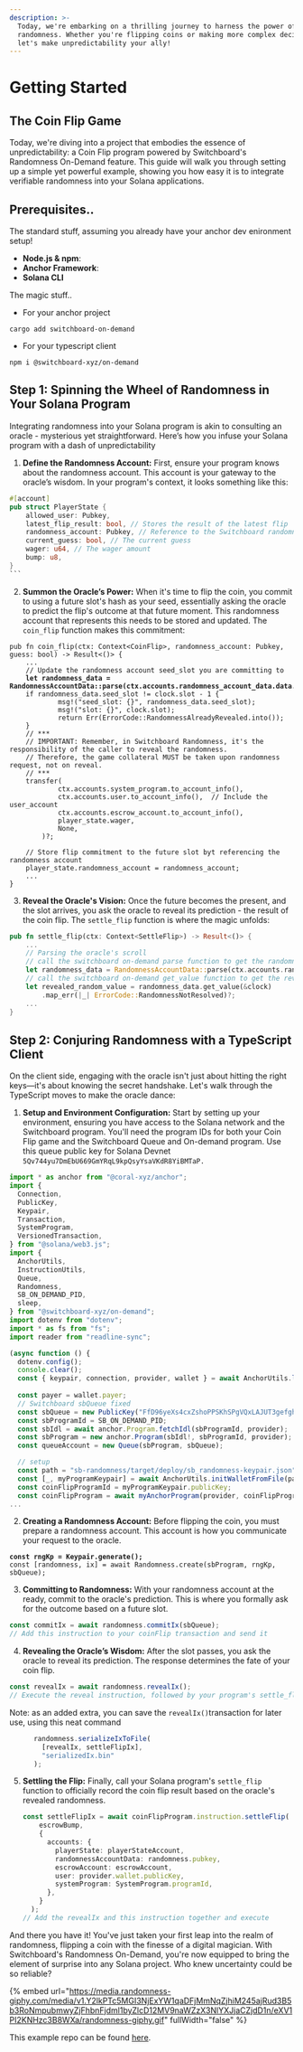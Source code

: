 ```yaml
---
description: >-
  Today, we're embarking on a thrilling journey to harness the power of
  randomness. Whether you're flipping coins or making more complex decisions,
  let's make unpredictability your ally!
---
```


# Getting Started

## The Coin Flip Game

Today, we're diving into a project that embodies the essence of unpredictability: a Coin Flip program powered by Switchboard's Randomness On-Demand feature. This guide will walk you through setting up a simple yet powerful example, showing you how easy it is to integrate verifiable randomness into your Solana applications.

## Prerequisites..

The standard stuff, assuming you already have your anchor dev enironment setup!

* **Node.js & npm**:
* **Anchor Framework**:
* **Solana CLI**

The magic stuff..

* For your anchor project

```
cargo add switchboard-on-demand
```

* For your typescript client

```
npm i @switchboard-xyz/on-demand
```

## Step 1: Spinning the Wheel of Randomness in Your Solana Program

Integrating randomness into your Solana program is akin to consulting an oracle - mysterious yet straightforward. Here’s how you infuse your Solana program with a dash of unpredictability

1. **Define the Randomness Account:** First, ensure your program knows about the randomness account. This account is your gateway to the oracle’s wisdom. In your program's context, it looks something like this:

````rust
#[account]
pub struct PlayerState {
    allowed_user: Pubkey,
    latest_flip_result: bool, // Stores the result of the latest flip
    randomness_account: Pubkey, // Reference to the Switchboard randomness account
    current_guess: bool, // The current guess
    wager: u64, // The wager amount
    bump: u8,
}
```
````

2. **Summon the Oracle’s Power:** When it's time to flip the coin, you commit to using a future slot's hash as your seed, essentially asking the oracle to predict the flip's outcome at that future moment. This randomness account that represents this needs to be stored and updated. The `coin_flip` function makes this commitment:

<pre class="language-rust"><code class="lang-rust">pub fn coin_flip(ctx: Context&#x3C;CoinFlip>, randomness_account: Pubkey, guess: bool) -> Result&#x3C;()> {
    ...
    // Update the randomness account seed_slot you are committing to
<strong>    let randomness_data = RandomnessAccountData::parse(ctx.accounts.randomness_account_data.data.borrow()).unwrap();
</strong>    if randomness_data.seed_slot != clock.slot - 1 {
            msg!("seed_slot: {}", randomness_data.seed_slot);
            msg!("slot: {}", clock.slot);
            return Err(ErrorCode::RandomnessAlreadyRevealed.into());
    }
    // ***
    // IMPORTANT: Remember, in Switchboard Randomness, it's the responsibility of the caller to reveal the randomness.
    // Therefore, the game collateral MUST be taken upon randomness request, not on reveal.
    // ***
    transfer(
            ctx.accounts.system_program.to_account_info(),
            ctx.accounts.user.to_account_info(),  // Include the user_account
            ctx.accounts.escrow_account.to_account_info(),
            player_state.wager,
            None,
        )?;

    // Store flip commitment to the future slot byt referencing the randomness account
    player_state.randomness_account = randomness_account;
    ...
}
</code></pre>

3. **Reveal the Oracle's Vision:** Once the future becomes the present, and the slot arrives, you ask the oracle to reveal its prediction - the result of the coin flip. The `settle_flip` function is where the magic unfolds:

```rust
pub fn settle_flip(ctx: Context<SettleFlip>) -> Result<()> {
    ...
    // Parsing the oracle's scroll
    // call the switchboard on-demand parse function to get the randomness data
    let randomness_data = RandomnessAccountData::parse(ctx.accounts.randomness_account_data.data.borrow()).unwrap();
    // call the switchboard on-demand get_value function to get the revealed random value
    let revealed_random_value = randomness_data.get_value(&clock)
        .map_err(|_| ErrorCode::RandomnessNotResolved)?;
    ...
}
```

## Step 2: Conjuring Randomness with a TypeScript Client

On the client side, engaging with the oracle isn't just about hitting the right keys—it's about knowing the secret handshake. Let's walk through the TypeScript moves to make the oracle dance:

1. **Setup and Environment Configuration:** Start by setting up your environment, ensuring you have access to the Solana network and the Switchboard program. You'll need the program IDs for both  your Coin Flip game and the Switchboard Queue and On-demand program. Use this queue public key for Solana Devnet `5Qv744yu7DmEbU669GmYRqL9kpQsyYsaVKdR8YiBMTaP.`

```typescript
import * as anchor from "@coral-xyz/anchor";
import {
  Connection,
  PublicKey,
  Keypair,
  Transaction,
  SystemProgram,
  VersionedTransaction,
} from "@solana/web3.js";
import {
  AnchorUtils,
  InstructionUtils,
  Queue,
  Randomness,
  SB_ON_DEMAND_PID,
  sleep,
} from "@switchboard-xyz/on-demand";
import dotenv from "dotenv";
import * as fs from "fs";
import reader from "readline-sync";

(async function () {
  dotenv.config();
  console.clear();
  const { keypair, connection, provider, wallet } = await AnchorUtils.loadEnv();
  
  const payer = wallet.payer;
  // Switchboard sbQueue fixed
  const sbQueue = new PublicKey("FfD96yeXs4cxZshoPPSKhSPgVQxLAJUT3gefgh84m1Di");
  const sbProgramId = SB_ON_DEMAND_PID;
  const sbIdl = await anchor.Program.fetchIdl(sbProgramId, provider);
  const sbProgram = new anchor.Program(sbIdl!, sbProgramId, provider);
  const queueAccount = new Queue(sbProgram, sbQueue);

  // setup
  const path = "sb-randomness/target/deploy/sb_randomness-keypair.json";
  const [_, myProgramKeypair] = await AnchorUtils.initWalletFromFile(path);
  const coinFlipProgramId = myProgramKeypair.publicKey;
  const coinFlipProgram = await myAnchorProgram(provider, coinFlipProgramId);
...

```

2. **Creating a Randomness Account:** Before flipping the coin, you must prepare a randomness account. This account is how you communicate your request to the oracle.

<pre class="language-typescript"><code class="lang-typescript"><strong>const rngKp = Keypair.generate();
</strong>const [randomness, ix] = await Randomness.create(sbProgram, rngKp, sbQueue);
</code></pre>

3. **Committing to Randomness:** With your randomness account at the ready, commit to the oracle's prediction. This is where you formally ask for the outcome based on a future slot.

```typescript
const commitIx = await randomness.commitIx(sbQueue);
// Add this instruction to your coinFlip transaction and send it
```

4. **Revealing the Oracle’s Wisdom:** After the slot passes, you ask the oracle to reveal its prediction. The response determines the fate of your coin flip.

```typescript
const revealIx = await randomness.revealIx();
// Execute the reveal instruction, followed by your program's settle_flip function
```

Note: as an added extra, you can save the `revealIx()`transaction for later use, using this neat command&#x20;

```typescript
      randomness.serializeIxToFile(
        [revealIx, settleFlipIx],
        "serializedIx.bin"
      );
```

5.  **Settling the Flip:** Finally, call your Solana program's `settle_flip` function to officially record the coin flip result based on the oracle's revealed randomness.

    ```typescript
    const settleFlipIx = await coinFlipProgram.instruction.settleFlip(
        escrowBump,
        {
          accounts: {
            playerState: playerStateAccount,
            randomnessAccountData: randomness.pubkey,
            escrowAccount: escrowAccount,
            user: provider.wallet.publicKey,
            systemProgram: SystemProgram.programId,
          },
        }
      );
    // Add the revealIx and this instruction together and execute 
    ```

And there you have it! You've just taken your first leap into the realm of randomness, flipping a coin with the finesse of a digital magician. With Switchboard's Randomness On-Demand, you're now equipped to bring the element of surprise into any Solana project. Who knew uncertainty could be so reliable?

{% embed url="https://media.randomness-giphy.com/media/v1.Y2lkPTc5MGI3NjExYW1qaDFjMmNqZjhiM245ajRud3B5b3RoNmpubmwyZjFhbnFjdml1byZlcD12MV9naWZzX3NlYXJjaCZjdD1n/eXV1PI2KNHzc3B8WXa/randomness-giphy.gif" fullWidth="false" %}

This example repo can be found [here](https://github.com/switchboard-xyz/sb-on-demand-examples/tree/main/sb-randomness-on-demand).

